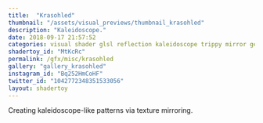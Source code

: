 ```yaml
---
title:  "Krasohled"
thumbnail: "/assets/visual_previews/thumbnail_krasohled"
description: "Kaleidoscope."
date: 2018-09-17 21:57:52
categories: visual shader glsl reflection kaleidoscope trippy mirror geometry
shadertoy_id: "MtKcRc"
permalink: /gfx/misc/krasohled
gallery: "gallery_krasohled"
instagram_id: "Bq252HmCoHF"
twitter_id: "1042772348351533056" 
layout: shadertoy
---
```

Creating kaleidoscope-like patterns via texture mirroring.